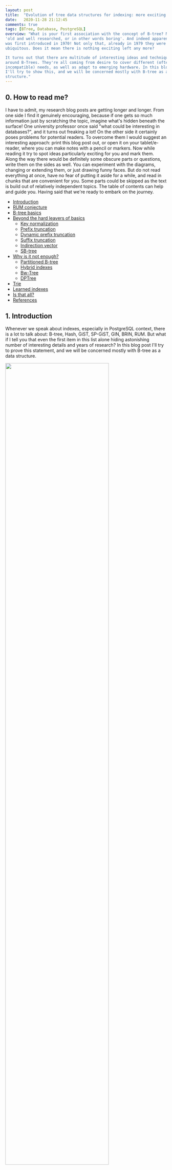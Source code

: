 ```yaml
---
layout: post
title:  "Evolution of tree data structures for indexing: more exciting than it sounds"
date:   2020-11-28 21:12:45
comments: true
tags: [BTree, Database, PostgreSQL]
overview: "What is your first association with the concept of B-tree? Mine is
'old and well researched, or in other words boring'. And indeed apparently it
was first introduced in 1970! Not only that, already in 1979 they were
ubiquitous. Does it mean there is nothing exciting left any more? 

It turns out that there are multitude of interesting ideas and techniques
around B-Trees. They're all coming from desire to cover different (often
incompatible) needs, as well as adapt to emerging hardware. In this blog post
I'll try to show this, and we will be concerned mostly with B-tree as a data
structure."
---
```


## 0. How to read me?

I have to admit, my research blog posts are getting longer and longer. From one
side I find it genuinely encouraging, because if one gets so much information
just by scratching the topic, imagine what's hidden beneath the surface! One
university professor once said "what could be interesting in databases?", and
it turns out freaking a lot! On the other side it certainly poses problems for
potential readers. To overcome them I would suggest an interesting approach:
print this blog post out, or open it on your tablet/e-reader, where you can
make notes with a pencil or markers. Now while reading it try to spot ideas
particularly exciting for you and mark them. Along the way there would be
definitely some obscure parts or questions, write them on the sides as well.
You can experiment with the diagrams, changing or extending them, or just
drawing funny faces. But do not read everything at once, have no fear of
putting it aside for a while, and read in chunks that are convenient for you.
Some parts could be skipped as the text is build out of relatively independent
topics. The table of contents can help and guide you. Having said that we're
ready to embark on the journey.

<ul style="width:100%">
  <li>
    <a href="#1-introduction">Introduction</a>
  </li>
  <li>
    <a href="#2-rum-conjecture">RUM conjecture</a>
  </li>
  <li>
    <a href="#3-b-tree-basics">B-tree basics</a>
  </li>
  <li>
    <a href="#4-beyond-the-hard-leaves-of-basics">Beyond the hard leavers of
    basics</a>
    <ul>
        <li>
            <a href="#41-key-normalization">Key normalization</a>
        </li>
        <li>
            <a href="#42-prefix-truncation">Prefix truncation</a>
        </li>
        <li>
            <a href="#43-dynamic-prefix-truncation">Dynamic prefix truncation</a>
        </li>
        <li>
            <a href="#44-suffix-truncation">Suffix truncation</a>
        </li>
        <li>
            <a href="#45-indirection-vector">Indirection vector</a>
        </li>
        <li>
            <a href="#46-sb-tree">SB-tree</a>
        </li>
    </ul>
  </li>
  <li>
    <a href="#5-why-is-it-not-enough">Why is it not enough?</a>
    <ul>
        <li>
        <a href="#51-partitioned-b-tree">Partitioned B-tree</a>
        </li>
        <li>
        <a href="#52-hybrid-indexes">Hybrid indexes</a>
        </li>
        <li>
        <a href="#53-bw-tree">Bw-Tree</a>
        </li>
        <li>
        <a href="#54-dptree">DPTree</a>
        </li>
    </ul>
  </li>
  <li>
    <a href="#6-trie">Trie</a>
  </li>
  <li>
    <a href="#7-learned-indexes">Learned indexes</a>
  </li>
  <li>
    <a href="#8-is-that-all">Is that all?</a>
  </li>
  <li>
    <a href="#references">References</a>
  </li>
</ul>

## 1. Introduction

Whenever we speak about indexes, especially in PostgreSQL context, there is a
lot to talk about: B-tree, Hash, GiST, SP-GiST, GIN, BRIN, RUM. But what if I
tell you that even the first item in this list alone hiding astonishing number
of interesting details and years of research? In this blog post I'll try to
prove this statement, and we will be concerned mostly with B-tree as a data
structure.

<img src="/public/img/btree-joke.png" border="0" width="80%" style="margin: auto">

<!--break-->

Let's start systematically and take a look at the definition first:

> B-tree is a self-balancing tree data structure that maintains sorted data and
> allows searches, sequential access, insertions, and deletions in logarithmic
> time.

What is your first association with the concept of B-tree? Mine is "old and
well researched, or in other words boring". And indeed apparently it was first
introduced in [1970][first_btree_paper]! Not only that, already in 1979 they
were [ubiquitous][ubiquitous]. Does it mean there is nothing exciting left any
more? Once upon a time I came across a remarkable read called
[Modern B-Tree techniques][modern-btree-techniques] which inspired me to dig
deeper into the topic and read bunch of shiny new whitepapers. Afterwards
totally by chance I've stumbled upon a book "Database Internals: A Deep Dive
into How Distributed Data Systems Work", which contains great sections on
B-tree design. Both works were the triggers to write this blog post. What was I
saying about nothing exciting left? At the end I couldn't be more wrong.

It turns out that there are multitude of interesting ideas and techniques
around B-Trees. They're all coming from the desire to satisfy different (often
incompatible) needs, as well as adapt to emerging hardware. To demonstrate how
many of those exist, lets play a game. Below you can find a table of names I've
found in various science papers, together with a couple of silly names I've
come up myself. Can you find out the fake ones?

<table width="100%">
  <tbody>
    <tr>
      <td>B-tree</td>
      <td>B<sup>+</sup>-tree</td>
      <td>B<sub>link</sub>-tree</td>
      <td>DPTree</td>
    </tr>
    <tr>
      <td>wB<sup>+</sup>-tree</td>
      <td>NV Tree</td>
      <td>FPTree</td>
      <td>FASTFAIR</td>
    </tr>
    <tr>
      <td>HiKV</td>
      <td>Masstree</td>
      <td>Skip List</td>
      <td>ART</td>
    </tr>
    <tr>
      <td>WORT</td>
      <td>CDDS Tree</td>
      <td>Bw Tree</td>
      <td>HOT</td>
    </tr>
    <tr>
      <td>KISS Tree</td>
      <td>VAST Tree</td>
      <td>FAST</td>
      <td>HV Tree</td>
    </tr>
    <tr>
      <td>UB Tree</td>
      <td>LHAM</td>
      <td>MDAM</td>
      <td>Hybrid B<sup>+</sup> Tree</td>
    </tr>
  </tbody>
</table>

<br/>

Any ideas? Well, I have a confession to make -- all of them are real, I just
don't have enough imagination to come up with such names. Having this in mind
hopefully you understand that if we want to make a survey, the first step would
be to establish some classification. Not only this will help us to structure
the material, but also will explain why on earth anyone would need to invent so
many variations of what we though was so simple!

## 2. RUM conjecture 

To classify different index access methods we need to think about the following
ambitious question -- is there anything common between almost any index access
method? The authors of [RUM conjecture][rum-conjecture] provide an interesting
insight about this topic:

> The fundamental challenges that every researcher, systems architect, or
> designer faces when designing a new access method are how to minimize, i)
> read times, ii) update cost , and iii) memory (or storage) overhead.
>
> In this paper, we conjecture that when optimizing the read-update-memory
> overheads, optimizing in any two areas negatively impacts the third

This essentially states that if an index access method could be specified as a
point inside "Read", "Update" (on the Fig. 1 it's called "Write" for
convenience of drawing), "Memory" space we can observe an interesting
invariant. Every time we modify one index access method to have less overhead
for reading or memory footprint (i.e. shift the corresponding point closer to
"Read"/"Memory" corners), we inevitably loose on the updating workload (i.e.
getting further away from "Write" corner).

<figure>
<img src="/public/img/rum.png" border="0" width="50%" style="margin: auto">
<br/>
<figcaption style="text-align: center; font-size: 14px; font-style: italic">
Fig 1. RUM space
</figcaption>
</figure>

In fact as a non-scientist I would even speculate that there should be another
dimension called "Complexity", but the idea is still clear. I will try to show
this invariant at work via examples in this blog post, but it already gives us
some ground under the feet and opportunity to visually represent different
versions of B-tree by moving point on the triangle back and forth. But first
let's recall the basics.

## 3. B-tree basics

So what is B-tree? Well, it's a tree data structure: a root node, some number
of branch nodes (marked grey) and a bunch of leaf nodes (marked green):

<figure>
<img src="/public/img/btree.png" border="0" width="100%" style="margin: auto">
<br/>
<figcaption style="text-align: center; font-size: 14px; font-style: italic">
Fig 2. B-tree nodes arrangement
</figcaption>
</figure>

Every node of this tree is usually a page of some certain size and contains
keys (shaded slices of a node) and pointers to other nodes (empty slices with
arrows). Keys on page are kept in sorted order to facilitate fast search within
a page.

The original B-tree design assumed to have user data in all nodes,
branch and leaf. But nowadays the standard approach is a variation called
B<sup>+</sup>-tree, where user data is present only in leaf nodes and branch
nodes contains separator keys (pivot tuples in PostgreSQL terminology). In this
way separation between branch and leave nodes become more strict, allowing
better flexibility for choosing format of former and making deletion operations
can affect only latter. In fact the original B-tree design is barely worth
mentioning these days and I'm doing this just to be precise. Since
B<sup>+</sup>-tree is sort of default design, we'll use B-tree and
B<sup>+</sup>-tree interchangeably in this text from now on. An interesting
thing to mention here is that the only requirements for separator keys is to
guide search algorithm to a correct leaf node. As long as they fulfil this
condition they can contain anything, no other requirements exist.

Strictly speaking, only child pointers are truly necessary in this design, but
quite often databases also maintain additional neighbour pointers, e.g. what you
can see on the Fig. 2 between the leaf nodes. It could be helpful for some
operations like index scan, but need to be taken into account for node
split/merge operations. PostgreSQL uses [Lehman-Yao][lehman-yao] version,
called B<sub>link</sub>-tree, with links to both left and right sibling nodes
(the left link one is actually not presented in the original
B<sub>link</sub>-tree design, and it makes backward scan somewhat interesting),
and there are even implementations like WiredTiger with
[parent pointers][wiredtiger-parent-pointers].

Having all this in place one can perform a search query by following the path
marked red on the Fig. 2, first hitting the root, finding a proper separator
key, following a downlink and landing on a correct page where we deploy binary
search to find the resulting key.

Until now, we were talking only about static parts of B-tree design, but of
course there is more to it. For example there is one dynamic aspect of much
importance (quite often it even scares developers like a nightmare), namely
page splits. What do we need to do when there is a new value to insert, but the
target page does not have enough space like on the following diagram?

<figure>
<img src="/public/img/page-split-1.png" border="0" width="60%" style="margin: auto">
<br/>
<figcaption style="text-align: center; font-size: 14px; font-style: italic">
Fig 3. B-tree page split (a)
</figcaption>
</figure>

What happens here is we're trying to insert the new value (shaded box) into the
page with not enough space for it. To maintain the three balanced we need to
allocate another leaf page, distribute keys between old and new leaf, promote a
new separator key into the parent page and update all required links
(left/right siblings if present):

<figure>
<img src="/public/img/page-split-2.png" border="0" width="60%" style="margin: auto">
<br/>
<figcaption style="text-align: center; font-size: 14px; font-style: italic">
Fig 4. B-tree page split (b)
</figcaption>
</figure>

Curiously enough the new separator key could be chosen freely, it could be any
value as long as it separates both pages. We can see what does it change in the
optimization section.

Locking is obviously an important part of a page split. No one wants to end up
with concurrency issues when pages get updated while in the middle of a split,
so a page to be split is write-locked as well as e.g. right sibling to update
left-link if present.

As you can see, page splits are introducing performance overhead. We need to
bring in a new page, move elements around and everything should be consistent
and correctly locked. And already at this pretty much basic point we already
can see some interesting trade-offs. For example B*-tree modification tries to
rebalance data between neighbouring nodes to postpone page split as long as
possible. In terms of trade-offs it looks like a balance between complexity and
insert overhead.

I didn't tell you everything about B<sub>link</sub>-tree and it's going to be our next
topic example in this section. Not only Lehman-Yao version adds a link to the
neighbour, it also introduces a "high key" to each page, which is an upper bound
on the keys that are allowed on page. While obviously introducing a bit memory
overhead those two changes make it possible to detect a concurrent page split
by checking the page high key, which allows the tree to be searched without
holding any read locks (except to keep a single page from being modified while
reading it) [[6]][nbtree-docs]. We can think of it as a balance between memory
footprint and insert overhead.

We've spent so much time talking about page splits and their importance. For the
sake of symmetry one can expect the same from page merges, but surprisingly
it's usually not the case. There is even the [paper][deletion-pages] that
states:

> By adding periodic rebuilding of the tree, we obtain a data structure that is
> theoreticaly superior to standard B-trees in many ways. Our results suggest
> that rebalancing on deletion no only unnecessary but may be harmful.

But of course vacuum in PostgreSQL can still reclaim empty pages (see "Page
Deletion" in [[6]][nbtree-docs]).

Now just to get taste of a real B-tree let's generate an index in PostgreSQL
and visualize it. The easiest way would be probably to create a small data set
with pgbench and then plot the resulting graph of B-tree nodes and connections
using a script from [pg_query_internals][btree-graphviz], you can see the
result on Fig. 4:

<br/>
<figure>
<img src="/public/img/real-btree.png" border="0" width="80%" style="margin: auto">
<br/>
<figcaption style="text-align: center; font-size: 14px; font-style: italic">
Fig 4. Real B-tree visualized
</figcaption>
</figure>

Are you confused, what is this bumpy line? Well, it's my attempt to fit the
visualization into the screen, because in reality B-trees are extremely wide.
Now let's play a bit and modify the visualization script to show every node as
a small dot and use "neato" layout for graphviz:

<figure>
<img src="/public/img/neato-btree.png" border="0" width="80%" style="margin: auto">
<br/>
<figcaption style="text-align: center; font-size: 14px; font-style: italic">
Fig 5. Real B-tree visualized with "neato"
</figcaption>
</figure>

Fig 5. demonstrates nicely another observation about B-trees, they're indeed
extremely wide, short and even sort of bushy. And the very same picture can
also help us to understand another important aspect of B-tree that makes it
indeed ubiquitous in database systems. The reason is that with B-tree one can
address many kinds of workloads with reasonable efficiency, it's not designed
with only one target in mind. How is that possible? It's thoroughly explained
in "Modern B-tree techniques", particularly in "B-tree versus Hash Indexes"
section, so I'll just formulate the summary.

For one, B-tree can effectively exploit memory hierarchy, because as you can
see it's extremely wide, and if an index is "warm" it means most likely all
branches nodes will be present in the buffer pool or could be fetched into the
buffer pool while preparing the query. For leaf pages an efficient eviction
policy could be deployed as well to address non-uniform workload. In general
space management in B-tree is rather straightforward and an index can grow or
shrink smoothly, whereas graceful grow or shrinking e.g. hash indexes is not
fully solved yet.

Another property of B-tree that helps to address different workloads is its
ability to support different form of queries (search with a prefix of the index
key, or index skip scan) using only one index.

Last but not least is B-tree flexibility in terms of optimizations. One could
compose different optimizations at different levels to be able to address some
particular type of workloads mostly without negatively affecting performance in
other cases.

Having said all that we can also pinpoint where in the RUM space we can place
B-tree. Since it's pretty good in read workload, but could be better with
memory footprint and insert workload, we can put it somewhere here:

<figure>
<img src="/public/img/rum-btree.png" border="0" width="60%" style="margin: auto">
<br/>
<figcaption style="text-align: center; font-size: 14px; font-style: italic">
Fig 6. Approximate position of B-tree in the RUM space
</figcaption>
</figure>

## 4. Beyond the hard leaves of basics

As we already mentioned, one of the reasons why B-trees are so universal in the
databases world is their flexibility and extensibility. On can apply variety of
different local optimizations which could be nicely composed without
sacrificing on something else. Let's take a loot at some of them.

### 4.1 Key normalization

Probably the simplest we can do is key normalization, which is apparently a
quite old technique [[3]][modern-btree-techniques]. The idea is pretty simple,
if there is an index record with several keys for every column we transform
them into a binary string like on Fig. 7:

<figure>
<img src="/public/img/key-normalization.png" border="0" width="100%" style="margin: auto">
<br/>
<figcaption style="text-align: center; font-size: 14px; font-style: italic">
Fig 7. Normalized keys
</figcaption>
</figure>

This allows to use simple binary comparison to sort the records during index
creation or when guiding a search to the correct record. Such an encoded value
need to take care about nulls and collations and can even include sort
direction. But as always there are pros and cons and in this particular case
the trick is that generally speaking it is impossible to reclaim the original
data. In certain situations it can even happen that two different values
produce the same normalized key (e.g. for languages with lower/upper case
sorted case-insensitive). This means that we either:

* need to keep both original data and normalized key or somehow else make
  sure precise recovery is possible.

* use key normalization only for branch nodes.

By itself this modification looks pretty innocent, but in fact it enables us to
implement more optimizations on top of it.

### 4.2 Prefix truncation

One of such optimizations, which could be much easier implemented with the help
of normalized keys is prefix truncation. And you will be surprised how
straightforward it is. Imagine we have the following keys on one page:

<figure>
<img src="/public/img/prefix-truncation-1.png" border="0" width="80%" style="margin: auto">
<br/>
<figcaption style="text-align: center; font-size: 14px; font-style: italic">
Fig 7. Prefix truncation (a)
</figcaption>
</figure>

Note that the value we store start with the same prefix, which is sort of data
duplication. If we're going to do a bit of bookkeeping, it's possible to store
this prefix only once and truncate it from all the keys.

<figure>
<img src="/public/img/prefix-truncation-2.png" border="0" width="80%" style="margin: auto">
<br/>
<figcaption style="text-align: center; font-size: 14px; font-style: italic">
Fig 8. Prefix truncation (b)
</figcaption>
</figure>

As you can imagine this optimization is about trade-off between consuming less
space on leave pages, but doing more job at run-time. To reduce code complexity
and run-time overhead, usually prefix truncation is done over the whole
possible key range based on fence keys (those are copies of separator keys
posted to the parent during split), although more fine-grained approach can give
better compression ratio (and more headache for insert operation).

One example of databases using this approach is
[Berkeley DB][berkleydb-prefix].

### 4.3 Dynamic prefix truncation

Even if prefix truncation is not implemented directly and B-tree pages format
is not changed, dynamic prefix truncation could be used to reduce comparison
costs based on the knowledge about shared prefix and fence keys. Following the
diagram on Fig. 9, if we want to add a new key (an outstanding item) and fence
keys on a page have common prefix (marked as red parts), it means all the keys
have it and could be omitted from comparison (leaving us with only blue part to
deal with):

<figure>
<img src="/public/img/dynamic-prefix-truncation.png" border="0" width="40%" style="margin: auto">
<br/>
<figcaption style="text-align: center; font-size: 14px; font-style: italic">
Fig 9. An example of dynamic prefix truncation
</figcaption>
</figure>

You may also know this approach under [common prefix skipping][common-prefix-sort]
name in the context of sorting algorithms. Unfortunately terminology
inconsistencies happen relatively often as you can notice throughout the whole
blog post (another interesting example is B*-tree, which called
"most misused term in B-tree literature" in [Ubiquitous B-tree][ubiquitous]).

### 4.4 Suffix truncation

Despite the similar name, suffix truncation is a bit different beast. This
trick could be applied to separator keys on branch pages and the easiest way to
explain it is to show the diagram. Let's say we have a page to split:

<figure>
<img src="/public/img/suffix-truncation-2.png" border="0" width="80%" style="margin: auto">
<br/>
<figcaption style="text-align: center; font-size: 14px; font-style: italic">
Fig 10. Suffix truncation (a)
</figcaption>
</figure>

In case if this page would be split right in the middle, we end up with the key
"Miller Mary", and to fully distinguish splitted parts the minimal separation
key should be "Miller M". But as I've mentioned above we can actually choose
any available separation key as long as it separates both pages, so why not
take something shorter like in the following example?

<figure>
<img src="/public/img/suffix-truncation-1.png" border="0" width="80%" style="margin: auto">
<br/>
<figcaption style="text-align: center; font-size: 14px; font-style: italic">
Fig 11. Suffix truncation (b)
</figcaption>
</figure>

That is pretty much the whole idea, to pick up a split point in a such way that
the resulting separation key will be minimal.

Worth mentioning that starting from version 12 PostgreSQL does whole-colum
suffix truncation without actually implementing key normalization. There is
even a good overview of all these techniques in the corresponding
[wiki page][wiki-key-normalizaton].

### 4.5 Indirection vector

Normally we have to deal with values of variable length, and the regular
approach to handle them is to have an indirection vector on every page with
pointers to actual values. In PostgreSQL terminology those pointers are called
line pointers. Every time when we have a key to compare, we first follow a
pointer and fetch the value it points to. But what if we extend this design a
bit and equip every such pointer with some useful information, for example a
first few bytes of the normalized key we're going to find after following the
pointer, as with the diagram on Fig. 12 (e.g. first characters a,b,c,d)?

<figure>
<img src="/public/img/indirection-vector.png" border="0" width="80%" style="margin: auto">
<br/>
<figcaption style="text-align: center; font-size: 14px; font-style: italic">
Fig 12. Indirection vector
</figcaption>
</figure>

Such a small change allow us to figure out if the value we're looking for could
be not found following this pointer since the first few bytes are already
different. This makes the design more CPU cache friendly, as the indirection
vector is usually small enough to fit into the cache. For more details take a
look at [[9]][b-tree-indexes-and-cpu-caches].

Another interesting approach I find somehow similar is overflow pages, when
only a fixed number of payload bytes is actually stored in the page directly
and the rest goes to the overflow page. Few examples are
[MySQL InnoDB][mysql-overflow-pages] and [SQLite][sqlite-overflow-pages].

### 4.6 SB-tree

Page splits are a big deal in B-tree design, and obviously interesting
variations could be found in the wild about how to deal with
them. [SB-tree][sb-tree] is one such example, where to improve page split
efficiency disk space is allocated in large contiguous extents of many pages.
This leaves free pages in each extent and whenever a node needs to be split,
another node is "allocated" within the same extent from already preallocated
space, like in the following diagram on Fig. 13:

<figure>
<img src="/public/img/sb-tree.png" border="0" width="90%" style="margin: auto">
<br/>
<figcaption style="text-align: center; font-size: 14px; font-style: italic">
Fig 13. SB-tree nodes organization
</figcaption>
</figure>

Of course, it means that an extent itself could reach the point when there is no
more free space and it needs to be split following the same ideas as normal
page split. You maybe surprised what SB-tree is doing here, in basics section,
since it's not a standard approach. Yes, it's not basic, but I've decided to
mention it here anyway mostly due to its almost intuitive idea.

## 5. Why is it not enough?

Indeed, everything looks great, why do we need to come up with some other
designs? Well, as you can remember on the RUM space we put B-tree closer to the
"Read" corner and not without the reason. There are several common downsides of
B-tree design:

* It's not particularly CPU cache friendly due to pointer-chase, since to
  perform an operation we need to follow many pointers.

* Memory footprint and insert performance are located on different sides of
  balance, we can improve inserts by preallocating pages and keep track of free
  space on the page which requires more memory. The same is valid for data
  compression.

* B-tree requires lock coupling on page level to synchronize an access, which
  doesn't scale that well on many-core CPUs or in-memory systems (see
  [[10]][art-sync], [[11]][kiss-tree]).

* Bulk inserts is also not particularly efficient out of the box, and in
  general index maintenance could be pretty tricky (my favorite description of
  this part is paper ["Waves of Misery After Index Creation"][waves]).

At the same time there are some alternative data structures that provide
similar functionality but different set of trade-offs. All this makes the topic
pretty dynamic and full of interesting ideas. I'll try to describe some of
those designs I find interesting in the following sections. Keep your eyes
opened, you will probably notice many common patterns.

### 5.1 Partitioned B-tree

If SB-tree could be called intuitive, partitioned B-tree idea sounds rather
confusing at first. Essentially the suggestion is to maintain partitions within
a single B-tree via adding an artificial leading key field (see
[[14]][partitioned-b-tree-Graefe]). Those partitions are nothing but temporary,
and after some time will be merged together in background so that in the normal
state there is only one partition. Why on earth would we add artificial data to
an index, which is clearly an overhead? The original paper suggests that this
design could be beneficial if we need to assemble an index from smaller chunks.
For example if we want to build a new index from number of merge sort runs.
Normally what happens is that intermediate sort runs are kept separately, and
in case if we maintain partitions within a B-tree it's possible to store these
intermediate runs as partitions: 

<figure>
<img src="/public/img/partitioned-b-tree-1.png" border="0" width="80%" style="margin: auto">
<br/>
<figcaption style="text-align: center; font-size: 14px; font-style: italic">
Fig 14. Partitioned B-tree with multiple partitions
</figcaption>
</figure>

This makes a B-tree available for queries much earlier effectively reducing
index creation time. Of course at the beginning it will not deliver the same
performance due to partitions overhead, but as soon as partitions will be
merged this overhead disappears. This whole approach not only makes the index
available earlier, but also makes resources consumption more predictable.

After I originally discovered this approach, I've got an impression that
unfortunately it never went further and ended up being just a curiosity. But
then I've found more recent paper with somewhat similar ideas
[[15]][write-optimized-b-tree]. The main idea here is to have one partition to
accumulate all inserts, updates or deletes and all the others are immutable:

<figure>
<img src="/public/img/partitioned-b-tree-2.png" border="0" width="80%" style="margin: auto; margin-left:100px">
<br/>
<figcaption style="text-align: center; font-size: 14px; font-style: italic">
Fig 15. Partitioned B-tree with a "hot" partition
</figcaption>
</figure>

This special partition is stored in a separate area called PBT-Buffer
(Partitioned B-Tree) which is supposed to be small and fast. As soon as
PBT-Buffer gets full it selects a victim partition and writes it out
sequentially to secondary storage. Once a partition is evicted a new one is
created. Another important optimization is that every partition has a
corresponding bloom filter, which allows excluding partitions that do not have
required key.

One can think of partitioned B-tree as few B-trees combined to produce a more
complicated structure. For me the idea of using B-tree as a part of something
bigger was quite a revelation. It turns out that similar ideas about
incorporating multiple smaller data structures, immutable partitions and bloom
filter found their representation in other researches as well. Obviously you
can also note how close this design comes to LSM, in fact some [LSM
implementations][lsm-mark] also use a B-tree per sorted run.

### 5.2 Hybrid indexes

What would you do to optimize B-tree memory footprint? Normally I would answer
"nothing, it's good as it is", but in the context of in-memory databases we
need to think twice. One of interesting suggestions could be derived directly
from understanding of insert performance/memory footprint trade-off. So, we
want to reduce memory consumption, but still do reasonably good on insert. Why
not use for that two different things at once? The authors of
[hybrid index][hybrid-index] suggests a dual-stage architecture with a dynamic
"hot" part to absorb writes and read-only "cold" part to actually store
compacted data. Obviously dynamic part is being merged from time to time into
the read-only part. In fact there could be pretty much anything in place of
"hot" part, but the simplest way to do it is to use B-tree as well:

<figure>
<img src="/public/img/hybrid-index.png" border="0" width="90%" style="margin: auto;">
<br/>
<figcaption style="text-align: center; font-size: 14px; font-style: italic">
Fig 16. Hybrid index
</figcaption>
</figure>

Due to read-only nature of the "cold" or "static" part the data in there could
be pretty aggressively compacted and compressed data structures could be used
to reduce memory footprint and fragmentation. The original whitepaper
[[16]][hybrid-index] is pretty entertaining and contains more rigorous
explanations, I'm just abusing my status as non-scientist here to do a bit of
hand-waving.

### 5.3 Bw-Tree

Fine, we can do something about memory footprint, what about multi-core
scalability? It's another hot topic, often mentioned in the context of main
memory databases, and one interesting approach to tackle the question is
[Bw-tree][bw-tree] and its latch-free nature.

Let's break it down into small points. First thing to notice is that Bw-tree
avoids using physical pointers to pages, using logical pointers and a mapping
table (which maps a logical pointer to a particular page) as an extra level of
indirection:

<figure>
<img src="/public/img/bw-tree-1.png" border="0" width="80%" style="margin: auto; margin-left:100px">
<br/>
<figcaption style="text-align: center; font-size: 14px; font-style: italic">
Fig 17. Bw-tree pages organization
</figcaption>
</figure>

This change, while not being particularly unique by itself, enables us to
implement another important part, namely delta updating. And the idea is again
vaguely reminds me something about immutable pages from previous sections. So
instead of doing any direct modifications on the page, let's add a delta record
describing the change, then perform an atomic CAS (compare-and-swap) to change
the corresponding logical pointer so that it will point not to the original
page, but to a delta record (the authors in [[17]][bw-tree] call this process
"installing a new page"). The next change will introduce another delta record,
which are forming a delta chain and at some point will be consolidated into a
new merged page, like on Fig. 18:

<figure>
<img src="/public/img/bw-tree-2.png" border="0" width="80%" style="margin: auto;">
<br/>
<figcaption style="text-align: center; font-size: 14px; font-style: italic">
Fig 18. Bw-tree page structure
</figcaption>
</figure>

The thing is it works pretty well for data modifications, but structure
modifications are getting more complicated and require a split delta record,
merge delta record, node removal delta record. Overall Bw-Tree performance is
tricky, [benchmarks][open-bw-tree] shows that even with some optimizations it
could be outperformed by other in-memory data structures.

Few examples of databases using this type of index are in-memory database
[Hekaton][hekaton], embeddable [Sled][sled-bw-tree] (although the latter one
moved away from it with time), [Cosmos DB][cosmos-db] and fresh
[NoisePage][noisepage].

### 5.4 DPTree

In previous sections we were discussing a lot of intriguing ideas, which
explore different possibilities in the index access method design to achieve
something new. It's already a vast field, and then comes a tectonic plate shift
and opens even more to discover. One example of such changes is non-volatile
memory and [DPTree][dptree] as a question how could we exploit it. One of the
main issues with using persistent memory for index structures is write-back
nature of CPU cache which poses questions about index consistency and logging.
To prevent that we need to use fencing (e.g. clwb + mfence instructions for
x86), which is somewhat similar to fsync and write-back cache. But a lot of
fencing is introduces an obvious overhead, so how to find a balance here? The
authors of DPTree propose dual-stage index architecture (hm...where did we see
this already?):

<figure>
<img src="/public/img/dptree.png" border="0" width="100%" style="margin: auto;">
<br/>
<figcaption style="text-align: center; font-size: 14px; font-style: italic">
Fig 19. DPTree structure
</figcaption>
</figure>

Here we have the buffer tree, which resides in DRAM and absorbs incoming
writes. This part is backed up by a redo log stored in persistent memory. When
the buffer tree reaches certain size threshold, it's being merged in-place
(thanks to non-volatile memory byte addressability feature) into a base tree,
which represents the main data and lives in persistent memory as well. After
such merge all changes are flushed with a little fencing overhead. One
interesting thing about the base tree is that only its leaves are kept in
persistent memory, and all the branch nodes are stored just like that in DRAM.
On crash internal nodes and required meta information is rebuild cooperatively
with some running query.

There is much more to it than I've just described, i.e. efficient concurrent
implementation of DPTree and other alternatives. I can only direct an
interested reader to the [whitepaper][dptree] for more details.

It's remarkable that sometimes research in this area turns into a reverse
engineering, like in case of [LB<sup>+</sup>-tree][lbplus-tree], where the
authors were guided by discoveries and assumptions about 3DXPoint (on which
Intel Optane persistent memory is based), e.g. that number of modified words in
a cache line doesn't matter for performance.

## 6. Trie

Now let's try to expand our exploration area a bit more. What is it about those
alternative data structures I've mentioned above? Are they even a thing?

It turns out yes, and the data structure with confusing pronunciation Trie
(/ˈtriː/) is one of them. Do not be surprised if you know it as a radix tree,
prefix tree or even digital search tree -- it's still the same. Generally
speaking trie is a search tree where the value of the key is distributed across
the structure, and all the descendants of a node have a common prefix of the
string associated with that node. In a way it's similar to a thumb-index found
in many alphabetically ordered dictionary books, when the first character of a
word could be used to jump right away to all words starting with that
character. Take a look at the example below, and try to follow one path from
top to bottom assembling values on the way:

<figure>
<img src="/public/img/art.png" border="0" width="100%" style="margin: auto;">
<br/>
<figcaption style="text-align: center; font-size: 14px; font-style: italic">
Fig 20. Trie with compound nodes
</figcaption>
</figure>

The main difference from B-tree here is that the tree heigh depends not on the
number of elements in the tree, but rather on the length of the keys (and its
value distribution). I already see you, confused like Ryan Reynolds, asking why
do we even need to bother with all that? The idea is that a well-designed trie
could be more memory efficient than B-tree and utilize SIMD instructions to
perform multiple comparisons at once [[19]][art-trie], [[20]][hot-trie]. Binary
tries are too simple and of course do not provide good performance due to large
tree heigh, it's correct. But there are many techniques to reduce the heigh by
creating a "compound" nodes, which are a result of combining several binary
nodes together (dashed nodes in the diagram on Fig. 20). But the question of how
exactly to create such nodes is not that easy, especially in the presence
sparsely of distributed keys. For example [Adaptive Radix Tree][art-trie] uses one
most suitable of four node types for every group and adapt better to
distribution of keys. It's not always enough, so [Height Optimized Trie][hot-trie]
goes even further and suggest adapting every compound node
depending on the data distribution to limit tree heigh by some predefined value
(something like in the following diagram, where each colour representing a
node):

<figure>
<img src="/public/img/hot.png" border="0" width="100%" style="margin: auto;">
<br/>
<figcaption style="text-align: center; font-size: 14px; font-style: italic">
Fig 21. HOT index structure
</figcaption>
</figure>

In return for all these complications we get possibility to use node layout
that allow us searching multiple keys in parallel via SIMD instructions. 

Another interesting example in this series is [Masstree][masstree], which is a
trie where every node is a B-tree, and each node handles only a fixed-length
slice of a variable-length key. Such design allows supporting efficiently many
key distributions, including variable-length binary keys where many keys might
have long common prefixes.

Few examples of using these ideas are [Silo][silo-masstree] in-memory database,
[ClickHouse][clickhouse-btrie] with another modification
called [B-trie][b-trie] being used, main-memory-based relational DBMS [HyPer][hyper-db], [ForestDB][forest-db] key-value storage
engine based on HB+-Trie, and there are discussion about using trie for
[Cassandra][cassandra-trie].

## 7. Learned indexes

To attract more readers I've decided to add one section about machine learning...

<a href="https://en.wikipedia.org/wiki/Joke#/media/File:Boris_Yeltsin_with_Bill_Clinton-1.jpg" target="_blank">
<img src="/public/img/machine-learning.png" border="0" width="100%" style="margin: auto;">
</a>

Never mind the joke, it turns out there are a lot of fascinating ideas arise
when one applies machine learning methods to indexing. But let's start
from the beginning.

Already "Modern B-tree techniques" mentions interpolation search, the key
idea of which is to estimate the position of the key we're looking for on the
page instead of doing binary search. Of course this requires some knowledge
about the data distribution, at the very least we need to know if e.g. linear
estimation is going to be good enough.

The authors of [[21]][case-learned-index] say more, what if we replace the
whole index structure with a neural network that will learn the data
distribution to "predict" position of any entry in a database? In this case we
get something similar to B-tree, except searching through a tree we find a page
where the key is located and predicting the key location we get its position
with some predefined error range. It's possible to formalize this if we notice
that "position" we're talking about is proportional to a cumulative
distribution function (CDF) since the dataset is ordered.

At the moment there are few different suggestions for approximating CDF, one
can go with a neural network (like here [[21]][case-learned-index]) or do
polynomial interpolation using piece-wise linear functions (like here
[[23]][fitting-tree]) and more fancy stuff with Chebyshev/Bernstein Polynomial
(like here [[22]][interpolation-learned-index]). For example on the plot below
(Fig. 22) you can see the idea behind the interpolation, where CDF function
between key space and position in index is being roughly approximated by linear
segments, which of course introduces and error (marked as red delta):

<figure>
<img src="/public/img/learned.png" border="0" width="100%" style="margin: auto;">
<br/>
<figcaption style="text-align: center; font-size: 14px; font-style: italic">
Fig 22. An example of approximation error
</figcaption>
</figure>

But the trade-offs in both cases are in fact pretty similar:

* On one side this gives a new flexibility dimention, now we can tune an index
  to consume less space but be less efficient by making it more coarse and
  working with bigger error intervals.

* On the other side the model has to learn new incoming data, and it's hard.
  One could train a neural network incrementally, or amortize inserts, but it's
  not exactly a solved problem.

Overall we can probably put learned indexes even more far away from the insert
corner of RUM space.

## 8. Is that all?

<a href="https://www.youtube.com/watch?v=_dRra4786Ww" target="_blank">
<img src="/public/img/nein.jpg" border="0" width="100%" style="margin: auto;">
</a>

We have discussed so many topics, only the strongest have made to this point!
But there is always more out there, the story is never fully completed. Off the
top of my head we haven't (and we're not going to) talked about:

* Buffered (Lazy) B-Tree

* Cache conscious B-Tree

* UB-Tree

* Skip List

* LSM stuff

* And I'm sure much more.

In fact, I would be very interested to know if you can suggest more, let me
know in the commentaries.

Now you may ask what for you may need all this information, isn't it too
academical?

<img src="/public/img/equation.png" border="0" width="100%" style="margin: auto;">

Yes, it is too academical in a way, but you should not be afraid of it. No one
is going to ask you about Bw-Tree on an interview (hopefully), but throughout
the blog post I have tried to show that pretty theoretical stuff could be very
entertaining and even inspiring at times. And theory tend to become a practice
one day after all.

One more thing I want to do is to express my appreciation to all those authors
I've mentioned in the blog post, which is nothing more than just a survey of
interesting ideas they come up with. I've tried to carefully collect all the
references below in no particular order, so you can check them out directly
(I've probably messed up the format of the references to make them more
compact, do not get mad if you're a professional scientist).

## Acknowlegements

Thanks a lot to
Mark Callaghan (<a href="https://twitter.com/MarkCallaghanDB">@MarkCallaghanDB</a>),
Peter Geoghegan (<a href="https://twitter.com/petervgeoghegan"> @petervgeoghegan</a>)
and Andy Pavlo (<a href="https://twitter.com/andy_pavlo">@andy_pavlo</a>)
for review and commentaries!

## References

[1] Bayer R., McCreight E. (1970).
[Organization and maintenance of large ordered indices][first_btree_paper].
Proceedings of the 1970 ACM SIGFIDET Workshop on Data Description, Access and
Control. doi:10.1145/1734663.1734671.

[2] Comer D. (1979). [The Ubiquitous B-Tree][ubiquitous].
Computing Surveys, 11 (2). doi:10.1145/356770.356776. 

[3] Graefe G. (2011). [Modern B-Tree Techniques][modern-btree-techniques].
Foundations and Trends in Databases. doi:10.1561/1900000028. 

[4] Manos A, Stratos I. (2016).
[Designing Access Methods: The RUM Conjecture.][rum-conjecture]
EDBT. doi:10.1145/2882903.2912569. 

[5] Lehman P., Yao S. (1981).
[Efficient Locking for Concurrent Operations on B-Trees][lehman-yao].
ACM Transactions on Database Systems. doi:10.1145/319628.319663

[6] PostgreSQL nbtree: [src/backend/access/nbtree/README][nbtree-docs]

[7] Sen S., Tarjan R. E. (2009).
[Deletion without rebalancing in multiway search trees][deletion-pages]
ACM Transactions on Database Systems, doi:10.1007/978-3-642-10631-6_84

[8] PostgreSQL Wiki:
[Key Normalization][https://wiki.postgresql.org/wiki/Key_normalization]

[9] Graefe G., Larson P. (2001).
[B-tree indexes and CPU caches][b-tree-indexes-and-cpu-caches],
International Conference on Data Engineering, doi:10.1109/ICDE.2001.914847

[10] Kissinger T., Schlegel B., Habich D., Lehner W. (2012)
[KISS-Tree: smart latch-free in-memory indexing on modern architectures][kiss-tree].
In Proceedings of the Eighth International Workshop on Data Management on New
Hardware. doi:10.1145/2236584.2236587

[11] Leis V., Scheibner F, Kemper A., Neumann T. (2016).
[The ART of practical synchronization][art-sync].
In Proceedings of the 12th International Workshop on Data Management on New
Hardware. doi:10.1145/2933349.2933352

[12] Glombiewski N., Seeger B., Graefe G. (2019).
[Waves of Misery After Index Creation][waves].
BTW 2019. Gesellschaft für Informatik. doi:10.18420/btw2019-06

[13] O'Neil P. E. (1992).
[The SB-tree: An index-sequential structure for high performance sequential access][sb-tree].
Acta Informatica. doi:10.1007/BF01185680

[14] Graefe G. (2003).
[Sorting and indexing with partitioned B-Trees][partitioned-b-tree-graefe],
Classless Inter Domain Routing, 2003

[15] Riegger C., Vincon T., Petrov I. (2017).
[Write-optimized indexing with partitioned b-trees][write-optimized-b-tree].
doi:10.1145/3151759.3151814

[16] Zhang H., Andersen D. G., Pavlo A., Kaminsky M., Ma L., Shen R. (2016).
[Reducing the Storage Overhead of Main-Memory OLTP Databases with Hybrid Indexes][hybrid-index].
In Proceedings of the 2016 International Conference on Management of Data (SIGMOD ’16).
doi:10.1145/2882903.2915222

[17] Levandoski J., Lomet D., Sengupta S. (2012).
[The Bw-Tree: A B-tree for New Hardware Platforms][bw-tree].
International Conference on Data Engineering. doi:10.1109/ICDE.2013.6544834

[18] Zhou Xinjing, Shou Lidan, Chen Ke, Hu Wei, Chen Gang. (2019).
[DPTree: differential indexing for persistent memory][dptree].
Proceedings of the VLDB Endowment. doi:10.14778/3372716.3372717

[19] Leis V., Kemper A., Neumann T. (2013).
[The adaptive radix tree: ARTful indexing for main-memory databases][art-trie].
International Conference on Data Engineering. doi:10.1109/ICDE.2013.6544812

[20] Binna R., Zangerle E., Pichl M., Specht G., Leis V. (2018).
[HOT: A Height Optimized Trie Index for Main-Memory Database Systems][hot-trie].
2018 International Conference on Management of Data. doi:10.1145/3183713.3196896

[21] Kraska T., Beutel A., Chi E. H., Dean J., Polyzotis N. (2018).
[The Case for Learned Index Structures][case-learned-index].
2018 International Conference on Management of Data (SIGMOD '18).
doi:10.1145/3183713.3196909

[22] Setiawan N., Rubinstein B., Borovica-Gajic R. (2020).
[Function Interpolation for Learned Index Structures][interpolation-learned-index].
doi:10.1007/978-3-030-39469-1_6. 

[23] Galakatos A., Markovitch M., Binnig C., Fonseca R., Kraska T. (2019).
[FITing-Tree: A Data-aware Index Structure][fitting-tree].
2019 International Conference on Management of Data (SIGMOD '19).
doi:10.1145/3299869.3319860

[first_btree_paper]: https://infolab.usc.edu/csci585/Spring2010/den_ar/indexing.pdf
[ubiquitous]: https://dl.acm.org/doi/10.1145/356770.356776
[modern-btree-techniques]: https://dl.acm.org/doi/10.1561/1900000028
[rum-conjecture]: https://stratos.seas.harvard.edu/files/stratos/files/rum.pdf
[lehman-yao]: https://www.csd.uoc.gr/~hy460/pdf/p650-lehman.pdf
[nbtree-docs]: https://git.postgresql.org/gitweb/?p=postgresql.git;a=blob;f=src/backend/access/nbtree/README;h=9692e4cdf64419e6f5ceb58b46bbeb192295d64a;hb=HEAD
[deletion-pages]: http://sidsen.azurewebsites.net/papers/ravl-trees-journal.pdf
[mysql-btree-node-pointers]: https://github.com/mysql/mysql-server/blob/f8cdce86448a211511e8a039c62580ae16cb96f5/storage/innobase/btr/btr0btr.cc#L99
[postgres-key-normalization]: https://wiki.postgresql.org/wiki/Key_normalization
[wiki-key-normalizaton]: https://wiki.postgresql.org/wiki/Key_normalization
[berkleydb-prefix]: https://web.stanford.edu/class/cs276a/projects/docs/berkeleydb/api_c/db_set_bt_prefix.html
[b-tree-indexes-and-cpu-caches]: https://dl.acm.org/doi/10.5555/645484.656370
[mysql-overflow-pages]: https://dev.mysql.com/doc/refman/8.0/en/innodb-row-format.html
[sqlite-overflow-pages]: https://www.sqlite.org/src/artifact/620ab4c7235f4357
[wiredtiger-parent-pointers]: https://github.com/wiredtiger/wiredtiger/blob/f08bc4b18612ef95a39b12166abcccf207f91596/src/include/btmem.h#L550
[kiss-tree]: https://15721.courses.cs.cmu.edu/spring2019/papers/07-oltpindexes1/kissinger-damon2012.pdf
[art-sync]: https://db.in.tum.de/~leis/papers/artsync.pdf
[waves]: https://btw.informatik.uni-rostock.de/download/tagungsband/B2-2.pdf
[sb-tree]: https://dl.acm.org/doi/10.1007/BF01185680
[partitioned-b-tree-graefe]: http://www-db.cs.wisc.edu/cidr/cidr2003/program/p1.pdf
[write-optimized-b-tree]: https://dl.acm.org/doi/10.1145/3151759.3151814
[hybrid-index]: https://www.cs.cmu.edu/~pavlo/papers/zhang-sigmod2016.pdf
[bw-tree]: https://www.microsoft.com/en-us/research/wp-content/uploads/2016/02/bw-tree-icde2013-final.pdf
[hekaton]: https://www.microsoft.com/en-us/research/wp-content/uploads/2016/02/modde734-levandoski.pdf
[sled-bw-tree]: https://github.com/spacejam/sled/blob/c022b747f1dc5bb3a0ec2c3a5120123e1c3454e3/src/doc/sled_architectural_outlook/mod.rs#L23
[dptree]: http://www.vldb.org/pvldb/vol13/p421-zhou.pdf
[art-trie]: https://db.in.tum.de/~leis/papers/ART.pdf
[hot-trie]: https://dbis.uibk.ac.at/sites/default/files/2018-04/hot-height-optimized-author-version.pdf
[lbplus-tree]: http://www.vldb.org/pvldb/vol13/p1078-liu.pdf
[clickhouse-btrie]: https://github.com/ClickHouse/ClickHouse/blob/0eed697623afd251c1908073c4a2850a9bfc9cdc/contrib/libbtrie/include/btrie.h
[silo-masstree]: http://people.csail.mit.edu/stephentu/papers/silo.pdf
[hyper-trie]: https://cs.brown.edu/courses/cs227/archives/2012/papers/olap/hyper.pdf
[clickhouse-trie]: https://github.com/ClickHouse/ClickHouse/blob/0eed697623afd251c1908073c4a2850a9bfc9cdc/contrib/libbtrie/include/btrie.h
[b-trie]: https://people.eng.unimelb.edu.au/jzobel/fulltext/vldbj09.pdf
[case-learned-index]: https://arxiv.org/pdf/1712.01208.pdf
[interpolation-learned-index]: http://renata.borovica-gajic.com/data/2020_adc.pdf
[fitting-tree]: https://arxiv.org/pdf/1801.10207.pdf
[btree-graphviz]: https://github.com/petergeoghegan/pg_query_internals/blob/master/graphviz-query.sql
[open-bw-tree]: https://db.cs.cmu.edu/papers/2018/mod342-wangA.pdf
[common-prefix-sort]: https://patents.google.com/patent/US7680791B2/en
[lsm-mark]: http://smalldatum.blogspot.com/2018/06/the-original-lsm-paper.html
[cassandra]: https://cwiki.apache.org/confluence/display/CASSANDRA/CEP-7%3A+Storage+Attached+Index#CEP7:StorageAttachedIndex-Textindexes
[forest-db]: https://github.com/couchbase/forestdb
[cassandra-trie]: https://cwiki.apache.org/confluence/display/CASSANDRA/CEP-7%3A+Storage+Attached+Index#CEP7:StorageAttachedIndex-Textindexes
[masstree]: https://pdos.csail.mit.edu/papers/masstree:eurosys12.pdf
[cosmos-db]: https://dbdb.io/db/cosmos-db
[noisepage]: https://github.com/cmu-db/noisepage
[hyper-db]: http://hyper-db.de/
